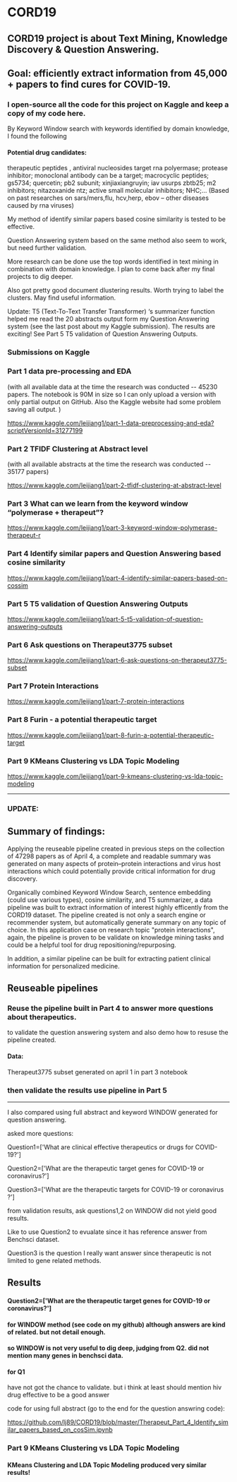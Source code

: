 # CORD19

## CORD19 project is about Text Mining, Knowledge Discovery & Question Answering.
## Goal: efficiently extract information from 45,000 + papers to find cures for COVID-19.

### I open-source all the code for this project on Kaggle and keep a copy of my code here.

By Keyword Window search with keywords identified by domain knowledge, I found the following 
#### Potential drug candidates:
therapeutic peptides , antiviral nucleosides target rna polyermase; protease inhibitor; monoclonal antibody can be a target; macrocyclic peptides; gs5734; quercetin; pb2 subunit; xinjiaxiangruyin; iav usurps zbtb25; m2 inhibitors; nitazoxanide ntz; active small molecular inhibitors; NHC;… (Based on past researches on sars/mers,flu, hcv,herp, ebov – other diseases caused by rna viruses)

My method of identify similar papers based cosine similarity is tested to be effective.

Question Answering system based on the same method also seem to work, but need further validation.

More research can be done use the top words identified in text mining in combination with domain knowledge. I plan to come back after my final projects to dig deeper.

Also got pretty good document dlustering results. Worth trying to label the clusters. May find useful information.


Update: T5 (Text-To-Text Transfer Transformer) ‘s summarizer function helped me read the 20 abstracts output form my Question Answering system (see the last post about my Kaggle submission). The results are exciting! See Part 5 T5 validation of Question Answering Outputs.


### Submissions on Kaggle

### Part 1 data pre-processing and EDA 
(with all available data at the time the research was conducted -- 45230 papers. The notebook is 90M in size so I can only upload a version with only partial output on GitHub. Also the Kaggle website had some problem saving all output. )

https://www.kaggle.com/leijiang1/part-1-data-preprocessing-and-eda?scriptVersionId=31277199

### Part 2 TFIDF Clustering at Abstract level 
(with all available abstracts at the time the research was conducted -- 35177 papers)

https://www.kaggle.com/leijiang1/part-2-tfidf-clustering-at-abstract-level

### Part 3 What can we learn from the keyword window “polymerase + therapeut”?

https://www.kaggle.com/leijiang1/part-3-keyword-window-polymerase-therapeut-r

### Part 4 Identify similar papers and Question Answering based cosine similarity
https://www.kaggle.com/leijiang1/part-4-identify-similar-papers-based-on-cossim

### Part 5 T5 validation of Question Answering Outputs
https://www.kaggle.com/leijiang1/part-5-t5-validation-of-question-answering-outputs

### Part 6 Ask questions on Therapeut3775 subset
https://www.kaggle.com/leijiang1/part-6-ask-questions-on-therapeut3775-subset


### Part 7 Protein Interactions
https://www.kaggle.com/leijiang1/part-7-protein-interactions

### Part 8 Furin - a potential therapeutic target
https://www.kaggle.com/leijiang1/part-8-furin-a-potential-therapeutic-target

### Part 9 KMeans Clustering vs LDA Topic Modeling
https://www.kaggle.com/leijiang1/part-9-kmeans-clustering-vs-lda-topic-modeling

---------------------------------------------------------

### UPDATE:

## Summary of findings:
Applying the reuseable pipeline created in previous steps on the collection of 47298 papers as of April 4, a complete and readable summary was generated on many aspects of protein–protein interactions and virus host interactions which could potentially provide critical information for drug discovery.

Organically combined Keyword Window Search, sentence embedding (could use various types), cosine similarity, and T5 summarizer, a data pipeline was built to extract information of interest highly efficently from the CORD19 dataset. The pipeline created is not only a search engine or recommender system, but automatically generate summary on any topic of choice. In this application case on research topic "protein interactions", again, the pipeline is proven to be validate on knowledge mining tasks and could be a helpful tool for drug repositioning/repurposing. 

In addition, a similar pipeline can be built for extracting patient clinical information for personalized medicine.


## Reuseable pipelines
### Reuse the pipeline built in Part 4 to answer more questions about therapeutics.


to validate the question answering system and also demo how to resuse the pipeline created.

#### Data:

Therapeut3775 subset generated on april 1 in part 3 notebook


### then validate the results use pipeline in Part 5



------------------------------------

I also compared using full abstract and keyword WINDOW generated for question answering. 

asked more questions:

Question1=['What are clinical effective therapeutics or drugs for COVID-19?']

Question2=['What are the therapeutic target genes for COVID-19 or coronavirus?']

Question3=['What are the therapeutic targets for COVID-19 or coronavirus ?']


from validation results, ask questions1,2 on WINDOW did not yield good results.



Like to use Question2 to evualate since it has reference answer from Benchsci dataset.

Question3 is the question I really want answer since therapeutic is not limited to gene related methods.


## Results

#### Question2=['What are the therapeutic target genes for COVID-19 or coronavirus?']

#### for WINDOW method (see code on my github) although answers are kind of related. but not detail enough.
#### so WINDOW is not very useful to dig deep, judging from Q2. did not mention many genes in benchsci data.


#### for Q1 
have not got the chance to validate. but i think
at least should mention hiv drug effective to be a good answer


code for using full abstract (go to the end for the question answring code):

https://github.com/lj89/CORD19/blob/master/Therapeut_Part_4_Identify_similar_papers_based_on_cosSim.ipynb


### Part 9 KMeans Clustering vs LDA Topic Modeling
#### KMeans Clustering and LDA Topic Modeling produced very similar results! 

